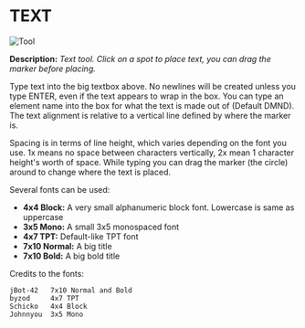 # TEXT

![Tool](https://i.imgur.com/yUuZO4D.gif)

**Description:** *Text tool. Click on a spot to place text, you can drag the marker before placing.*

Type text into the big textbox above. No newlines will be created unless you type ENTER, even if 
the text appears to wrap in the box. You can type an element name into the box for what the text is made out of (Default DMND). The text alignment is relative to a vertical line defined by where the marker is.

Spacing is in terms of line height, which varies depending on the font you use. 1x means no space between characters vertically, 2x mean 1 character height's worth of space. While typing you can drag the marker (the circle) around to change where the text is placed.

Several fonts can be used:
- **4x4 Block:** A very small alphanumeric block font. Lowercase is same as uppercase
- **3x5 Mono:** A small 3x5 monospaced font
- **4x7 TPT:** Default-like TPT font
- **7x10 Normal:** A big title
- **7x10 Bold:** A big bold title

Credits to the fonts:
```
jBot-42   7x10 Normal and Bold
byzod     4x7 TPT
Schicko   4x4 Block
Johnnyou  3x5 Mono
```